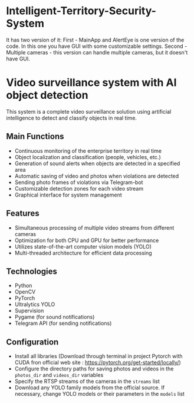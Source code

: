 # Intelligent-Territory-Security-System
It has two version of it:
First - MainApp and AlertEye is one version of the code. In this one you have GUI with some customizable settings.
Second - Multiple cameras - this version can handle multiple cameras, but it doesn't have GUI.

# Video surveillance system with AI object detection

This system is a complete video surveillance solution using artificial intelligence to detect and classify objects in real time.

## Main Functions

- Continuous monitoring of the enterprise territory in real time
- Object localization and classification (people, vehicles, etc.)
- Generation of sound alerts when objects are detected in a specified area
- Automatic saving of video and photos when violations are detected
- Sending photo frames of violations via Telegram-bot
- Customizable detection zones for each video stream
- Graphical interface for system management

## Features

- Simultaneous processing of multiple video streams from different cameras
- Optimization for both CPU and GPU for better performance
- Utilizes state-of-the-art computer vision models (YOLO)
- Multi-threaded architecture for efficient data processing

## Technologies

- Python
- OpenCV
- PyTorch
- Ultralytics YOLO
- Supervision
- Pygame (for sound notifications)
- Telegram API (for sending notifications)

## Configuration
- Install all libraries (Download through terminal in project Pytorch with CUDA fron official web site : https://pytorch.org/get-started/locally/)
- Configure the directory paths for saving photos and videos in the `photos_dir` and `videos_dir` variables
- Specify the RTSP streams of the cameras in the `streams` list
- Download any YOLO family models from the official source. If necessary, change YOLO models or their parameters in the `models` list
